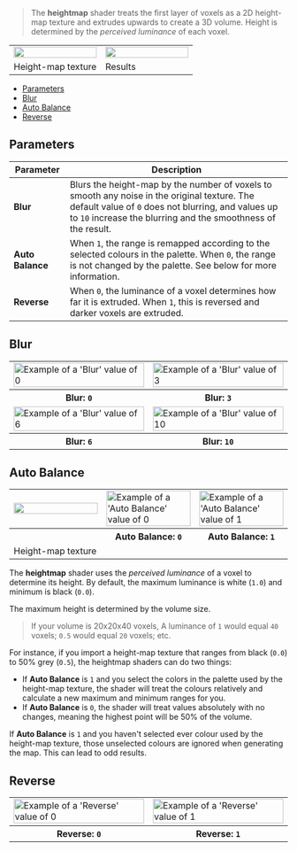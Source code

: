 > The **heightmap** shader treats the first layer of voxels as a 2D height-map texture and extrudes upwards to create a 3D volume. Height is determined by the _perceived luminance_ of each voxel.

<!-- SAMPLE heightmap_usage 2 -->
<table>
	<tr>
		<td width="50%"><img width="100%" src="https://s3.amazonaws.com/misc.lachlanmcdonald.com/magicavoxel-shaders/TODO/heightmap-base.png" alt=""></td>
		<td width="50%"><img width="100%" src="https://s3.amazonaws.com/misc.lachlanmcdonald.com/magicavoxel-shaders/TODO/heightmap-blur-0.png" alt=""></td>
	</tr>
	<tr>
		<td valign="top">Height-map texture</td>
		<td valign="top">Results</td>
	</tr>
</table>
<!-- END -->

<!-- TOC -->
- [Parameters](#parameters)
- [Blur](#blur)
- [Auto Balance](#auto-balance)
- [Reverse](#reverse)

## Parameters

Parameter | Description
--------- | -----------
**Blur**       | Blurs the height-map by the number of voxels to smooth any noise in the original texture. The default value of `0` does not blurring, and values up to `10` increase the blurring and the smoothness of the result.
**Auto Balance**  | When `1`, the range is remapped according to the selected colours in the palette. When `0`, the range is not changed by the palette. See below for more information.
**Reverse**      | When `0`, the luminance of a voxel determines how far it is extruded. When `1`, this is reversed and darker voxels are extruded.

## Blur

<!-- SAMPLE heightmap_blur 2 -->
<table>
	<tr>
		<td width="50%"><img width="100%" src="https://s3.amazonaws.com/misc.lachlanmcdonald.com/magicavoxel-shaders/TODO/heightmap-blur-0.png" alt="Example of a 'Blur' value of 0"></td>
		<td width="50%"><img width="100%" src="https://s3.amazonaws.com/misc.lachlanmcdonald.com/magicavoxel-shaders/TODO/heightmap-blur-3.png" alt="Example of a 'Blur' value of 3"></td>
	</tr>
	<tr>
		<th>Blur: <code>0</code></th>
		<th>Blur: <code>3</code></th>
	</tr>
	<tr>
		<td width="50%"><img width="100%" src="https://s3.amazonaws.com/misc.lachlanmcdonald.com/magicavoxel-shaders/TODO/heightmap-blur-6.png" alt="Example of a 'Blur' value of 6"></td>
		<td width="50%"><img width="100%" src="https://s3.amazonaws.com/misc.lachlanmcdonald.com/magicavoxel-shaders/TODO/heightmap-blur-10.png" alt="Example of a 'Blur' value of 10"></td>
	</tr>
	<tr>
		<th>Blur: <code>6</code></th>
		<th>Blur: <code>10</code></th>
	</tr>
</table>
<!-- END -->

## Auto Balance

<!-- SAMPLE heightmap_autobalance 3 -->
<table>
	<tr>
		<td width="33.33%"><img width="100%" src="https://s3.amazonaws.com/misc.lachlanmcdonald.com/magicavoxel-shaders/TODO/heightmap-autobalance.png" alt=""></td>
		<td width="33.33%"><img width="100%" src="https://s3.amazonaws.com/misc.lachlanmcdonald.com/magicavoxel-shaders/TODO/heightmap-autobalance-0.png" alt="Example of a 'Auto Balance' value of 0"></td>
		<td width="33.33%"><img width="100%" src="https://s3.amazonaws.com/misc.lachlanmcdonald.com/magicavoxel-shaders/TODO/heightmap-autobalance-1.png" alt="Example of a 'Auto Balance' value of 1"></td>
	</tr>
	<tr>
		<th></th>
		<th>Auto Balance: <code>0</code></th>
		<th>Auto Balance: <code>1</code></th>
	</tr>
	<tr>
		<td valign="top">Height-map texture</td>
		<td valign="top"></td>
		<td valign="top"></td>
	</tr>
</table>
<!-- END -->

The **heightmap** shader uses the _perceived luminance_ of a voxel to determine its height. By default, the maximum luminance is white (`1.0`) and minimum is black (`0.0`).

 The maximum height is determined by the volume size. 

> If your volume is 20x20x40 voxels, A luminance of `1` would equal `40` voxels; `0.5` would equal `20` voxels; etc.

For instance, if you import a height-map texture that ranges from black (`0.0`) to 50% grey (`0.5`), the heightmap shaders can do two things:

- If **Auto Balance** is `1` and you select the colors in the palette used by the height-map texture, the shader will treat the colours relatively and calculate a new maximum and minimum ranges for you.
- If **Auto Balance** is `0`, the shader will treat values absolutely with no changes, meaning the highest point will be 50% of the volume.

If **Auto Balance** is `1` and you haven't selected ever colour used by the height-map texture, those unselected colours are ignored when generating the map. This can lead to odd results.

## Reverse

<!-- SAMPLE heightmap_reverse 2 -->
<table>
	<tr>
		<td width="50%"><img width="100%" src="https://s3.amazonaws.com/misc.lachlanmcdonald.com/magicavoxel-shaders/TODO/heightmap-reverse0.png" alt="Example of a 'Reverse' value of 0"></td>
		<td width="50%"><img width="100%" src="https://s3.amazonaws.com/misc.lachlanmcdonald.com/magicavoxel-shaders/TODO/heightmap-reverse1.png" alt="Example of a 'Reverse' value of 1"></td>
	</tr>
	<tr>
		<th>Reverse: <code>0</code></th>
		<th>Reverse: <code>1</code></th>
	</tr>
</table>
<!-- END -->
